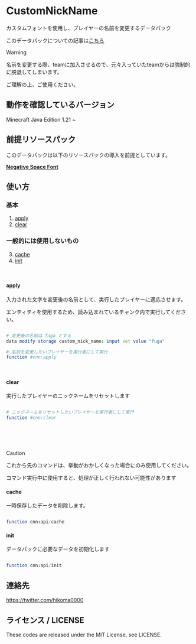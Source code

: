 # CustomNickName

カスタムフォントを使用し、プレイヤーの名前を変更するデータパック

このデータパックについての記事は[こちら](https://qiita.com/hikoma0000/items/9bcf1084f9c167ed2179)

> [!WARNING]
> 名前を変更する際、teamに加入させるので、元々入っていたteamからは強制的に脱退してしまいます。
> 
> ご理解の上、ご使用ください。



## 動作を確認しているバージョン

Minecraft Java Edition 1.21 ~

## 前提リソースパック

このデータパックは以下のリソースパックの導入を前提としています。

<b> [Negative Space Font](https://github.com/AmberWat/NegativeSpaceFont) </b>


## 使い方

  ### 基本
  1. [apply](#apply)
  2. [clear](#clear)
  
  ### 一般的には使用しないもの
  3. [cache](#cache)
  4. [init](#init)

<br>

  #### apply

  入力された文字を変更後の名前として、実行したプレイヤーに適応させます。
  
  エンティティを使用するため、読み込まれているチャンク内で実行してください。

  ```nim

  # 変更後の名前は fuga とする
  data modify storage custom_nick_name: input set value "fuga"

  # 名前を変更したいプレイヤーを実行者にして実行
  function #cnn:apply

  ```

<br>

  #### clear

  実行したプレイヤーのニックネームをリセットします

  ```nim

  # ニックネームをリセットしたいプレイヤーを実行者にして実行
  function #cnn:clear
  
  ```

<br>
<br>
<br>


  > [!CAUTION]
  > これから先のコマンドは、挙動がおかしくなった場合にのみ使用してください。
  > 
  > コマンド実行中に使用すると、処理が正しく行われない可能性があります

  
  #### cache

  一時保存したデータを削除します。

  ```nim

  function cnn:api/cache

  ```


  #### init

  データパックに必要なデータを初期化します

  ```nim

  function cnn:api/init
  
  ```


## 連絡先

<https://twitter.com/hikoma0000>

## ライセンス / LICENSE

These codes are released under the MIT License, see LICENSE.
  

